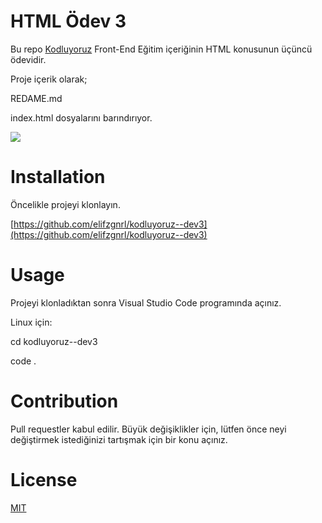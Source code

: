 # HTML Ödev 3

Bu repo [Kodluyoruz](https://www.kodluyoruz.org/) Front-End Eğitim içeriğinin HTML konusunun üçüncü ödevidir. 

Proje içerik olarak;

REDAME.md

index.html dosyalarını barındırıyor.

![](index.PNG)

# Installation

Öncelikle projeyi klonlayın. 

[https://github.com/elifzgnrl/kodluyoruz--dev3](https://github.com/elifzgnrl/kodluyoruz--dev3)
  
# Usage
Projeyi klonladıktan sonra Visual Studio Code programında açınız.

Linux için:

cd kodluyoruz--dev3

code .

# Contribution
Pull requestler kabul edilir. Büyük değişiklikler için, lütfen önce neyi değiştirmek istediğinizi tartışmak için bir konu açınız.

# License
[MIT](https://choosealicense.com/licenses/mit/)
